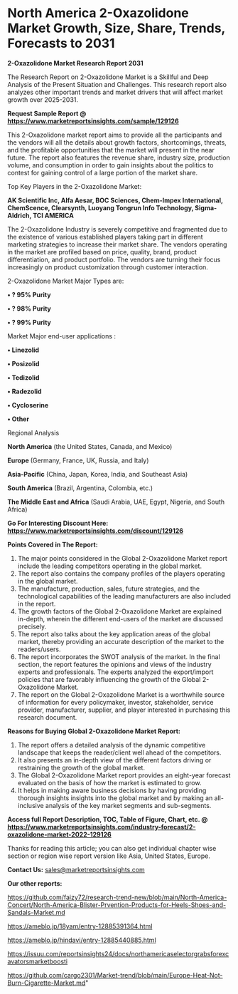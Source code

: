 # North America 2-Oxazolidone Market Growth, Size, Share, Trends, Forecasts to 2031

<strong>2-Oxazolidone Market Research Report 2031</strong>

The Research Report on 2-Oxazolidone Market is a Skillful and Deep Analysis of the Present Situation and Challenges. This research report also analyzes other important trends and market drivers that will affect market growth over 2025-2031.

<strong>Request Sample Report @ <a href=https://www.marketreportsinsights.com/sample/129126>https://www.marketreportsinsights.com/sample/129126</a></strong>

This 2-Oxazolidone market report aims to provide all the participants and the vendors will all the details about growth factors, shortcomings, threats, and the profitable opportunities that the market will present in the near future. The report also features the revenue share, industry size, production volume, and consumption in order to gain insights about the politics to contest for gaining control of a large portion of the market share.

Top Key Players in the 2-Oxazolidone Market:

<strong>AK Scientific Inc, Alfa Aesar, BOC Sciences, Chem-Impex International, ChemScence, Clearsynth, Luoyang Tongrun Info Technology, Sigma-Aldrich, TCI AMERICA</strong>

The 2-Oxazolidone Industry is severely competitive and fragmented due to the existence of various established players taking part in different marketing strategies to increase their market share. The vendors operating in the market are profiled based on price, quality, brand, product differentiation, and product portfolio. The vendors are turning their focus increasingly on product customization through customer interaction.

2-Oxazolidone Market Major Types are:

<strong>• ? 95% Purity

• ? 98% Purity

• ? 99% Purity</strong>

Market Major end-user applications :

<strong>• Linezolid

• Posizolid

• Tedizolid

• Radezolid

• Cycloserine

• Other</strong>

Regional Analysis

</u><strong><b>North America</b></strong> (the United States, Canada, and Mexico)

<strong><b>Europe </b></strong>(Germany, France, UK, Russia, and Italy)

<strong><b>Asia-Pacific</b></strong> (China, Japan, Korea, India, and Southeast Asia)

<strong><b>South America</b></strong> (Brazil, Argentina, Colombia, etc.)

<strong><b>The Middle East and Africa</b></strong> (Saudi Arabia, UAE, Egypt, Nigeria, and South Africa)

<strong>Go For Interesting Discount Here: <a href=https://www.marketreportsinsights.com/discount/129126>https://www.marketreportsinsights.com/discount/129126</a></strong>

<strong>Points Covered in The Report:</strong>
<ol>
  <li>The major points considered in the Global 2-Oxazolidone Market report include the leading competitors operating in the global market.</li>
  <li>The report also contains the company profiles of the players operating in the global market.</li>
  <li>The manufacture, production, sales, future strategies, and the technological capabilities of the leading manufacturers are also included in the report.</li>
  <li>The growth factors of the Global 2-Oxazolidone Market are explained in-depth, wherein the different end-users of the market are discussed precisely.</li>
  <li>The report also talks about the key application areas of the global market, thereby providing an accurate description of the market to the readers/users.</li>
  <li>The report incorporates the SWOT analysis of the market. In the final section, the report features the opinions and views of the industry experts and professionals. The experts analyzed the export/import policies that are favorably influencing the growth of the Global 2-Oxazolidone Market.</li>
  <li>The report on the Global 2-Oxazolidone Market is a worthwhile source of information for every policymaker, investor, stakeholder, service provider, manufacturer, supplier, and player interested in purchasing this research document.</li>
</ol>
<strong>Reasons for Buying Global 2-Oxazolidone Market Report:</strong>

<ol>
  <li>The report offers a detailed analysis of the dynamic competitive landscape that keeps the reader/client well ahead of the competitors.</li>
  <li>It also presents an in-depth view of the different factors driving or restraining the growth of the global market.</li>
  <li>The Global 2-Oxazolidone Market report provides an eight-year forecast evaluated on the basis of how the market is estimated to grow.</li>
  <li>It helps in making aware business decisions by having providing thorough insights insights into the global market and by making an all-inclusive analysis of the key market segments and sub-segments.</li>
</ol>
<strong>Access full Report Description, TOC, Table of Figure, Chart, etc. @ <a href=https://www.marketreportsinsights.com/industry-forecast/2-oxazolidone-market-2022-129126>https://www.marketreportsinsights.com/industry-forecast/2-oxazolidone-market-2022-129126</a></strong>


Thanks for reading this article; you can also get individual chapter wise section or region wise report version like Asia, United States, Europe.

<strong>Contact Us:</strong>
sales@marketreportsinsights.com

<strong>Our other reports:</strong>

<a href=https://github.com/faizy72/research-trend-new/blob/main/North-America-Concert/North-America-Blister-Prvention-Products-for-Heels-Shoes-and-Sandals-Market.md>https://github.com/faizy72/research-trend-new/blob/main/North-America-Concert/North-America-Blister-Prvention-Products-for-Heels-Shoes-and-Sandals-Market.md</a>

<a href=https://ameblo.jp/18yam/entry-12885391364.html>https://ameblo.jp/18yam/entry-12885391364.html</a>

<a href=https://ameblo.jp/hindavi/entry-12885440885.html>https://ameblo.jp/hindavi/entry-12885440885.html</a>

<a href=https://issuu.com/reportsinsights24/docs/northamericaselectorgrabsforexcavatorsmarketboosti>https://issuu.com/reportsinsights24/docs/northamericaselectorgrabsforexcavatorsmarketboosti</a>

<a href=https://github.com/cargo2301/Market-trend/blob/main/Europe-Heat-Not-Burn-Cigarette-Market.md>https://github.com/cargo2301/Market-trend/blob/main/Europe-Heat-Not-Burn-Cigarette-Market.md</a>"
